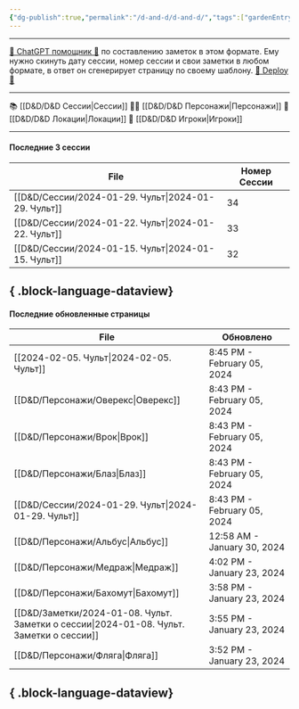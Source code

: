 ```yaml
---
{"dg-publish":true,"permalink":"/d-and-d/d-and-d/","tags":["gardenEntry"],"created":"2023-07-17T11:16:40.000+04:00","updated":"2024-01-08T19:12:37.432+04:00"}
---
```



---
[ 🤖 ChatGPT помощник 🤖](https://chat.openai.com/g/g-MHo60ZEsx-note-assistant) по составлению заметок в этом формате. Ему нужно скинуть дату сессии, номер сессии и свои заметки в любом формате, в ответ он сгенерирует страницу по своему шаблону. 
[🚀 Deploy 🚀](https://vercel.com/elks-projects/elk21-dnd-notes-h8pc)

---

 📚 [[D&D/D&D Сессии\|Сессии]] 
 🧙‍♂️ [[D&D/D&D Персонажи\|Персонажи]] 
 🏰 [[D&D/D&D Локации\|Локации]]
 👥 [[D&D/D&D Игроки\|Игроки]]

---
#### Последние 3 сессии

| File                                                   | Номер Сессии |
| ------------------------------------------------------ | ------------ |
| [[D&D/Сессии/2024-01-29. Чульт\|2024-01-29. Чульт]] | 34           |
| [[D&D/Сессии/2024-01-22. Чульт\|2024-01-22. Чульт]] | 33           |
| [[D&D/Сессии/2024-01-15. Чульт\|2024-01-15. Чульт]] | 32           |

{ .block-language-dataview}
---
#### Последние обновленные страницы

| File                                                                                        | Обновлено                   |
| ------------------------------------------------------------------------------------------- | --------------------------- |
| [[2024-02-05. Чульт\|2024-02-05. Чульт]]                                                 | 8:45 PM - February 05, 2024 |
| [[D&D/Персонажи/Оверекс\|Оверекс]]                                                       | 8:43 PM - February 05, 2024 |
| [[D&D/Персонажи/Врок\|Врок]]                                                             | 8:43 PM - February 05, 2024 |
| [[D&D/Персонажи/Блаз\|Блаз]]                                                             | 8:43 PM - February 05, 2024 |
| [[D&D/Сессии/2024-01-29. Чульт\|2024-01-29. Чульт]]                                      | 8:43 PM - February 05, 2024 |
| [[D&D/Персонажи/Альбус\|Альбус]]                                                         | 12:58 AM - January 30, 2024 |
| [[D&D/Персонажи/Медраж\|Медраж]]                                                         | 4:02 PM - January 23, 2024  |
| [[D&D/Персонажи/Бахомут\|Бахомут]]                                                       | 3:58 PM - January 23, 2024  |
| [[D&D/Заметки/2024-01-08. Чульт. Заметки о сессии\|2024-01-08. Чульт. Заметки о сессии]] | 3:55 PM - January 23, 2024  |
| [[D&D/Персонажи/Фляга\|Фляга]]                                                           | 3:52 PM - January 23, 2024  |

{ .block-language-dataview}
---
